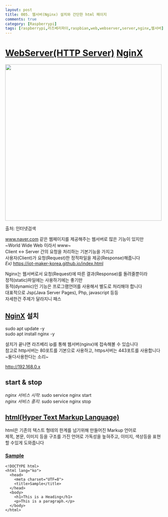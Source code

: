 ```yaml
---
layout: post
title: 005. 웹서버(Nginx) 설치와 간단한 html 페이지
comments: true
category: [Raspberrypi]
tags: [raspberrypi,라즈베리파이,raspbian,web,webserver,server,nginx,웹서버]
---
```


# [WebServer(HTTP Server)][2] [NginX][1]

<img src="https://i2.ruliweb.com/img/19/11/13/16e64fc02c74eacb4.jpg" width="500">

출처: 인터넷검색   

www.naver.com 같은 웹페이지를 제공해주는 웹서버로 많은 기능이 있지만   
~World Wide Web 이라서 www~   
Client <-> Server 간의 요청을 처리하는 기본기능을 가지고   
사용자(Client)가 요청(Request)한 정적파일을 제공(Response)해줍니다   
_Ex)_ https://iot-maker-korea.github.io/index.html

Nginx는 웹서버로서 요청(Request)에 따른 결과(Response)를 돌려줄뿐이라   
정적(static)파일에는 사용하기에는 좋기만    
동적(dynamic)인 기능은 프로그램언어를 사용해서 별도로 처리해야 합니다   
대표적으로 Jsp(Java Server Pages), Php, javascript 등등   
자세한건 주제가 달라지니 패스   

## [NginX][1] 설치

  sudo apt update -y   
  sudo apt install nginx -y   

설치가 끝나면 라즈베리 ip를 통해 웹서버(nginx)에 접속해볼 수 있습니다   
참고로 http서버는 80포트를 기본으로 사용하고, https서버는 443포트를 사용합니다   
~둘다사용한다는 소리~   

http://192.168.0.x

## start & stop

_nginx 서비스 시작_: sudo service nginx start   
_nginx 서비스 중지_: sudo service nginx stop   

## [html(Hyper Text Markup Language)][3]

html은 기존의 텍스트 형테의 한계를 넘기위해 만들어진 Markup 언어로   
제목, 본문, 이미지 등을 구조를 가진 언어로 가독성을 높혀주고, 이미지, 색상등을 표현할 수있게 도와줍니다

### [Sample][4]

<pre><code>&lt;!DOCTYPE html>
&lt;html lang="ko">
  &lt;head>
    &lt;meta charset="UTF=8">
    &lt;title>Sample&lt;/title>
  &lt;/head>
  &lt;body>
    &lt;h1>This is a Heading&lt;/h1>
    &lt;p>This is a paragraph.&lt;/p>
  &lt;/body>
&lt;/html></code></pre>

[1]: https://www.nginx.com/
[2]: https://ko.wikipedia.org/wiki/%EC%9B%94%EB%93%9C_%EC%99%80%EC%9D%B4%EB%93%9C_%EC%9B%B9
[3]: https://ko.wikipedia.org/wiki/HTML
[4]: https://www.w3schools.com/
